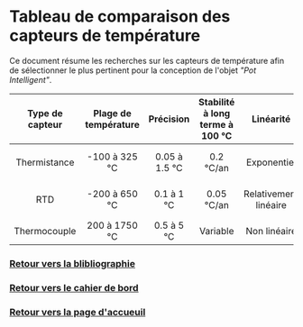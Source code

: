 # Tableau de comparaison des capteurs de température

Ce document résume les recherches sur les capteurs de température afin de sélectionner le plus pertinent pour la conception de l'objet *"Pot Intelligent"*.

| Type de capteur | Plage de température | Précision     | Stabilité à long terme à 100 °C | Linéarité             | Puissance requise            | Temps de réponse | Sensibilité au bruit électrique | Coût            |
|:---------------:|:--------------------:|:-------------:|:-------------------------------:|:---------------------:|:----------------------------:|:----------------:|:-------------------------------:|:---------------:|
| Thermistance    | -100 à 325 °C        | 0.05 à 1.5 °C | 0.2 °C/an                       | Exponentiel           | Tension ou courant constants | 0.12 à 10 s      | Rarement sensible               | Faible à modéré |
| RTD             | -200 à 650 °C        | 0.1 à 1 °C    | 0.05 °C/an                      | Relativement linéaire | Tension ou courant constants | 1 à 50 s         | Résistance élevée uniquement    | Haut            |
| Thermocouple    | 200 à 1750 °C        | 0.5 à 5 °C    | Variable                        | Non linéaire          | Autoalimenté                 | 0.10 à 10 s      | Rarement sensible               | Bas             |

### [Retour vers la blibliographie](https://github.com/TeteNeuvyAlexandre/Projet-Agriculture-Urbaine/blob/main/Bibliographie/Bibliographie.md)

### [Retour vers le cahier de bord](https://github.com/TeteNeuvyAlexandre/Projet-Agriculture-Urbaine/blob/main/Cahier-de-Bord/CahierDeBord.md)

### [Retour vers la page d'accueuil](https://github.com/TeteNeuvyAlexandre/Projet-Agriculture-Urbaine)